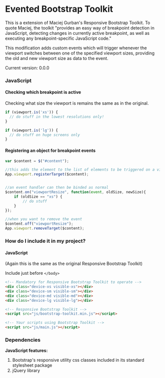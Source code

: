 # Evented Bootstrap Toolkit

This is a extension of Maciej Gurban's Responsive Bootstrap Toolkit. To quote Maciej, the toolkit "provides an easy way of breakpoint detection in JavaScript, detecting changes in currently active breakpoint, as well as executing any breakpoint-specific JavaScript code."

This modification adds custom events which will trigger whenever the viewport switches between one of the specified viewport sizes, providing the old and new viewport size as data to the event.

Current version: 0.0.0

### JavaScript
#### Checking which breakpoint is active
Checking what size the viewport is remains the same as in the original.

````javascript
if (viewport.is('xs')) {
  // do stuff in the lowest resolutions only!
}

if (viewport.is('lg')) {
  // do stuff on huge screens only
}
````

#### Registering an object for breakpoint events
````javascript
var $content = $("#content");

//this adds the element to the list of elements to be triggered on a viewport resize event
App.viewport.registerTarget($content);


//an event handler can then be binded as normal
$content.on("viewportResize", function(event, oldSize, newSize){
	if (oldSize == "xs") {
		// do stuff
	}
});

//when you want to remove the event
$content.off("viewportResize");
App.viewport.removeTarget($content);
````
### How do I include it in my project?
#### JavaScript

(Again this is the same as the original Responsive Bootstrap Toolkit)

Include just before `</body>`

````html
<!-- Mandatory for Responsive Bootstrap Toolkit to operate -->
<div class="device-xs visible-xs"></div>
<div class="device-sm visible-sm"></div>
<div class="device-md visible-md"></div>
<div class="device-lg visible-lg"></div>

<!-- Responsive Bootstrap Toolkit -->
<script src="js/bootstrap-toolkit.min.js"></script>

<!-- Your scripts using Bootstrap Toolkit -->
<script src="js/main.js"></script>
````


### Dependencies

**JavaScript features:**
  1. Bootstrap's responsive utility css classes included in its standard stylesheet package
  2. jQuery library

